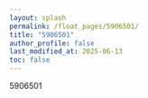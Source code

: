 ```yaml
---
layout: splash
permalink: /float_pages/5906501/
title: "5906501"
author_profile: false
last_modified_at: 2025-06-13
toc: false
---
```

 
5906501
